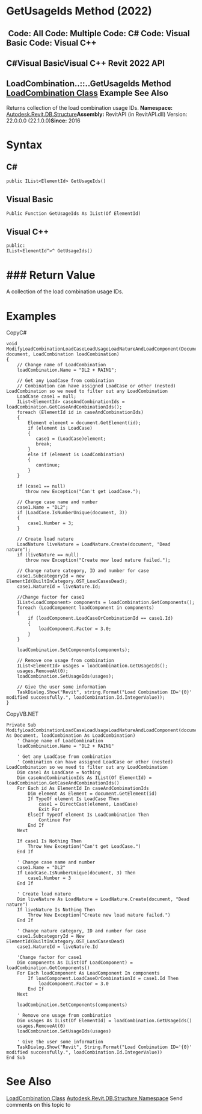 # GetUsageIds Method (2022)

﻿
 Code: All Code: Multiple Code: C# Code: Visual Basic Code: Visual C++   
---  
C#Visual BasicVisual C++
Revit 2022 API  
---  
LoadCombination..::..GetUsageIds Method   
[LoadCombination Class](82891124-6fb9-e612-ca8c-6f4e32e2c121.md "LoadCombination Class") Example See Also  
---  
Returns collection of the load combination usage IDs. 
**Namespace:** [Autodesk.Revit.DB.Structure](d586b341-f687-9d90-e96d-255806b7d4fc.md "Autodesk.Revit.DB.Structure Namespace")**Assembly:** RevitAPI (in RevitAPI.dll) Version: 22.0.0.0 (22.1.0.0)**Since:** 2016 
# Syntax
C#  
---  
```text
public IList<ElementId> GetUsageIds()
```
  
Visual Basic  
---  
```text
Public Function GetUsageIds As IList(Of ElementId)
```
  
Visual C++  
---  
```text
public:
IList<ElementId^>^ GetUsageIds()
```
  
# ### Return Value
A collection of the load combination usage IDs. 
# Examples
CopyC#
```text
void ModifyLoadCombinationLoadCaseLoadUsageLoadNatureAndLoadComponent(Document document, LoadCombination loadCombination)
{
    // Change name of LoadCombination
    loadCombination.Name = "DL2 + RAIN1";

    // Get any LoadCase from combination
    // Combination can have assigned LoadCase or other (nested) LoadCombination so we need to filter out any LoadCombination
    LoadCase case1 = null;
    IList<ElementId> caseAndCombinationIds = loadCombination.GetCaseAndCombinationIds();
    foreach (ElementId id in caseAndCombinationIds)
    {
        Element element = document.GetElement(id);
        if (element is LoadCase)
        {
           case1 = (LoadCase)element;
           break;
        }
        else if (element is LoadCombination)
        {
           continue;
        }
    }

    if (case1 == null)
       throw new Exception("Can't get LoadCase.");

    // Change case name and number
    case1.Name = "DL2";
    if (LoadCase.IsNumberUnique(document, 3))
    {
        case1.Number = 3;
    }

    // Create load nature
    LoadNature liveNature = LoadNature.Create(document, "Dead nature");
    if (liveNature == null)
       throw new Exception("Create new load nature failed.");

    // Change nature category, ID and number for case
    case1.SubcategoryId = new ElementId(BuiltInCategory.OST_LoadCasesDead);
    case1.NatureId = liveNature.Id;

    //Change factor for case1
    IList<LoadComponent> components = loadCombination.GetComponents();
    foreach (LoadComponent loadComponent in components)
    {
        if (loadComponent.LoadCaseOrCombinationId == case1.Id)
        {
            loadComponent.Factor = 3.0;
        }
    }

    loadCombination.SetComponents(components);

    // Remove one usage from combination
    IList<ElementId> usages = loadCombination.GetUsageIds();
    usages.RemoveAt(0);
    loadCombination.SetUsageIds(usages);

    // Give the user some information
    TaskDialog.Show("Revit", string.Format("Load Combination ID='{0}' modified successfully.", loadCombination.Id.IntegerValue));
}
```

CopyVB.NET
```text
Private Sub ModifyLoadCombinationLoadCaseLoadUsageLoadNatureAndLoadComponent(document As Document, loadCombination As LoadCombination)
    ' Change name of LoadCombination
    loadCombination.Name = "DL2 + RAIN1"

    ' Get any LoadCase from combination
    ' Combination can have assigned LoadCase or other (nested) LoadCombination so we need to filter out any LoadCombination
    Dim case1 As LoadCase = Nothing
    Dim caseAndCombinationIds As IList(Of ElementId) = loadCombination.GetCaseAndCombinationIds()
    For Each id As ElementId In caseAndCombinationIds
        Dim element As Element = document.GetElement(id)
        If TypeOf element Is LoadCase Then
            case1 = DirectCast(element, LoadCase)
            Exit For
        ElseIf TypeOf element Is LoadCombination Then
            Continue For
        End If
    Next

    If case1 Is Nothing Then
        Throw New Exception("Can't get LoadCase.")
    End If

    ' Change case name and number
    case1.Name = "DL2"
    If LoadCase.IsNumberUnique(document, 3) Then
        case1.Number = 3
    End If

    ' Create load nature
    Dim liveNature As LoadNature = LoadNature.Create(document, "Dead nature")
    If liveNature Is Nothing Then
        Throw New Exception("Create new load nature failed.")
    End If

    ' Change nature category, ID and number for case
    case1.SubcategoryId = New ElementId(BuiltInCategory.OST_LoadCasesDead)
    case1.NatureId = liveNature.Id

    'Change factor for case1
    Dim components As IList(Of LoadComponent) = loadCombination.GetComponents()
    For Each loadComponent As LoadComponent In components
        If loadComponent.LoadCaseOrCombinationId = case1.Id Then
            loadComponent.Factor = 3.0
        End If
    Next

    loadCombination.SetComponents(components)

    ' Remove one usage from combination
    Dim usages As IList(Of ElementId) = loadCombination.GetUsageIds()
    usages.RemoveAt(0)
    loadCombination.SetUsageIds(usages)

    ' Give the user some information
    TaskDialog.Show("Revit", String.Format("Load Combination ID='{0}' modified successfully.", loadCombination.Id.IntegerValue))
End Sub
```

# See Also
[LoadCombination Class](82891124-6fb9-e612-ca8c-6f4e32e2c121.md "LoadCombination Class")
[Autodesk.Revit.DB.Structure Namespace](d586b341-f687-9d90-e96d-255806b7d4fc.md "Autodesk.Revit.DB.Structure Namespace")
Send comments on this topic to 